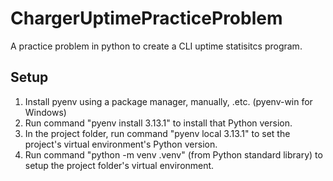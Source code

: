 # ChargerUptimePracticeProblem
A practice problem in python to create a CLI uptime statisitcs program.

## Setup
1. Install pyenv using a package manager, manually, .etc. (pyenv-win for Windows)
1. Run command "pyenv install 3.13.1" to install that Python version.
1. In the project folder, run command "pyenv local 3.13.1" to set the project's virtual environment's Python version.
1. Run command "python -m venv .venv" (from Python standard library) to setup the project folder's virtual environment.
